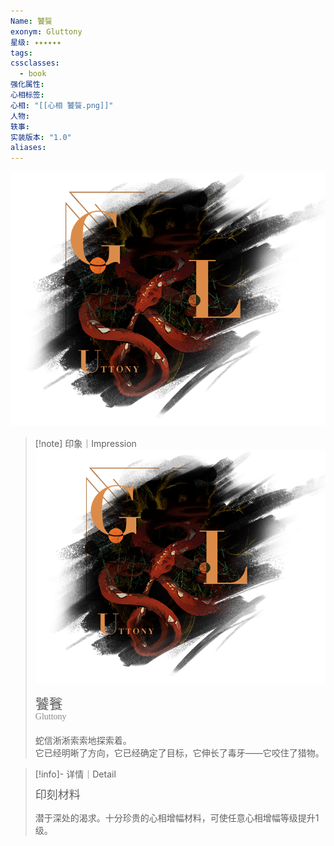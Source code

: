 ```yaml
---
Name: 饕餮
exonym: Gluttony
星级: ✦✦✦✦✦✦
tags: 
cssclasses:
  - book
强化属性: 
心相标签: 
心相: "[[心相 饕餮.png]]"
人物: 
轶事: 
实装版本: "1.0"
aliases: 
---
```

![cover](assets/饕餮｜Gluttony.assets/心相%20饕餮.png)


> [!note] 印象｜Impression
> ![心相 饕餮|inlL|300](assets/饕餮｜Gluttony.assets/心相%20饕餮.png)
> <p style="font-family: '家族宋', sans-serif; font-size: 22px; line-height: 0.75; text-indent: 0;">饕餮<br><span style="font-family: serif; font-size: 14px; color: #888888;">Gluttony</span></p>
> 
> 蛇信淅淅索索地探索着。  
> 它已经明晰了方向，它已经确定了目标，它伸长了毒牙——它咬住了猎物。

> [!info]- 详情｜Detail
> <p style="font-family: '家族宋', sans-serif; font-size: 18px; line-height: 0.75; text-indent: 0;">印刻材料</p>
> 
> 潜于深处的渴求。十分珍贵的心相增幅材料，可使任意心相增幅等级提升1级。

